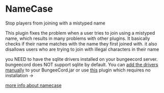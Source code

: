 # NameCase
Stop players from joining with a mistyped name


This plugin fixes the problem when a user tries to join using a mistyped name, which results in many problems with other plugins. It basically checks if their name matches with the name they first joined with. it also disallows users who are trying to join with illegal characters in their name

you NEED to have the sqlite drivers installed on your bungeecord server. bungeecord does NOT support sqlite by default.
You can [add the drivers manually](https://gist.github.com/games647/d2a57abf90f707c0bd1107e432c580f3) to your BungeeCord.jar or use [this](https://www.spigotmc.org/resources/sqlite-for-bungeecord.57191/) plugin which requires no installation -> 




[more info about namecase](https://www.spigotmc.org/resources/namecase.62586/)
